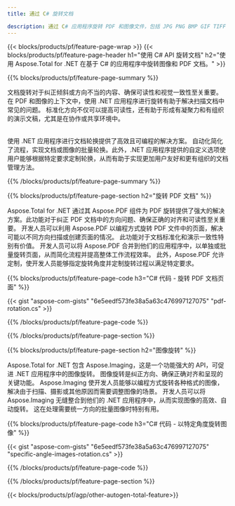 ```yaml
---
title: 通过 C# 旋转文档 

description: 通过 C# 应用程序旋转 PDF 和图像文件，包括 JPG PNG BMP GIF TIFF SVG。
---
```


{{< blocks/products/pf/feature-page-wrap >}}
{{< blocks/products/pf/feature-page-header h1="使用 C# API 旋转文档" h2="使用 Aspose.Total for .NET 在基于 C# 的应用程序中旋转图像和 PDF 文档。" >}}

{{% blocks/products/pf/feature-page-summary %}}

文档旋转对于纠正倾斜或方向不当的内容、确保可读性和视觉一致性至关重要。 在 PDF 和图像的上下文中，使用 .NET 应用程序进行旋转有助于解决扫描文档中常见的问题。 标准化方向不仅可以提高可读性，还有助于形成有凝聚力和有组织的演示文稿，尤其是在协作或共享环境中。 <br /><br />

使用 .NET 应用程序进行文档轮换提供了高效且可编程的解决方案。 自动化简化了流程，实现文档或图像的批量轮换。此外，.NET 应用程序提供的自定义选项使用户能够根据特定要求定制轮换，从而有助于实现更加用户友好和更有组织的文档管理方法。

{{% /blocks/products/pf/feature-page-summary  %}}


{{% blocks/products/pf/feature-page-section  h2="旋转 PDF 文档" %}}

Aspose.Total for .NET 通过其 Aspose.PDF 组件为 PDF 旋转提供了强大的解决方案。此功能对于纠正 PDF 文档中的方向问题、确保正确的对齐和可读性至关重要。 开发人员可以利用 Aspose.PDF 以编程方式旋转 PDF 文件中的页面，解决可能以不同方向扫描或创建页面的情况。 此功能对于文档标准化和演示一致性特别有价值。 开发人员可以将 Aspose.PDF 合并到他们的应用程序中，以单独或批量旋转页面，从而简化流程并提高整体工作流程效率。 此外，Aspose.PDF 允许定制，使开发人员能够指定旋转角度并定制旋转过程以满足特定要求。

{{% blocks/products/pf/feature-page-code h3="C# 代码 - 旋转 PDF 文档页面" %}}

{{< gist "aspose-com-gists" "6e5eedf573fe38a5a63c476997127075" "pdf-rotation.cs" >}}

{{% /blocks/products/pf/feature-page-code  %}}

{{% /blocks/products/pf/feature-page-section %}}


{{% blocks/products/pf/feature-page-section  h2="图像旋转" %}}

Aspose.Total for .NET 包含 Aspose.Imaging，这是一个功能强大的 API，可促进 .NET 应用程序中的图像旋转。 图像旋转是纠正方向、确保正确对齐和呈现的关键功能。 Aspose.Imaging 使开发人员能够以编程方式旋转各种格式的图像，解决由于扫描、摄影或其他原因而需要调整图像的场景。 开发人员可以将 Aspose.Imaging 无缝整合到他们的 .NET 应用程序中，从而实现图像的高效、自动旋转。 这在处理需要统一方向的批量图像时特别有用。 

{{% blocks/products/pf/feature-page-code h3="C# 代码 - 以特定角度旋转图像" %}}

{{< gist "aspose-com-gists" "6e5eedf573fe38a5a63c476997127075" "specific-angle-images-rotation.cs" >}}

{{% /blocks/products/pf/feature-page-code  %}}

{{% /blocks/products/pf/feature-page-section %}}

{{< blocks/products/pf/agp/other-autogen-total-feature>}}